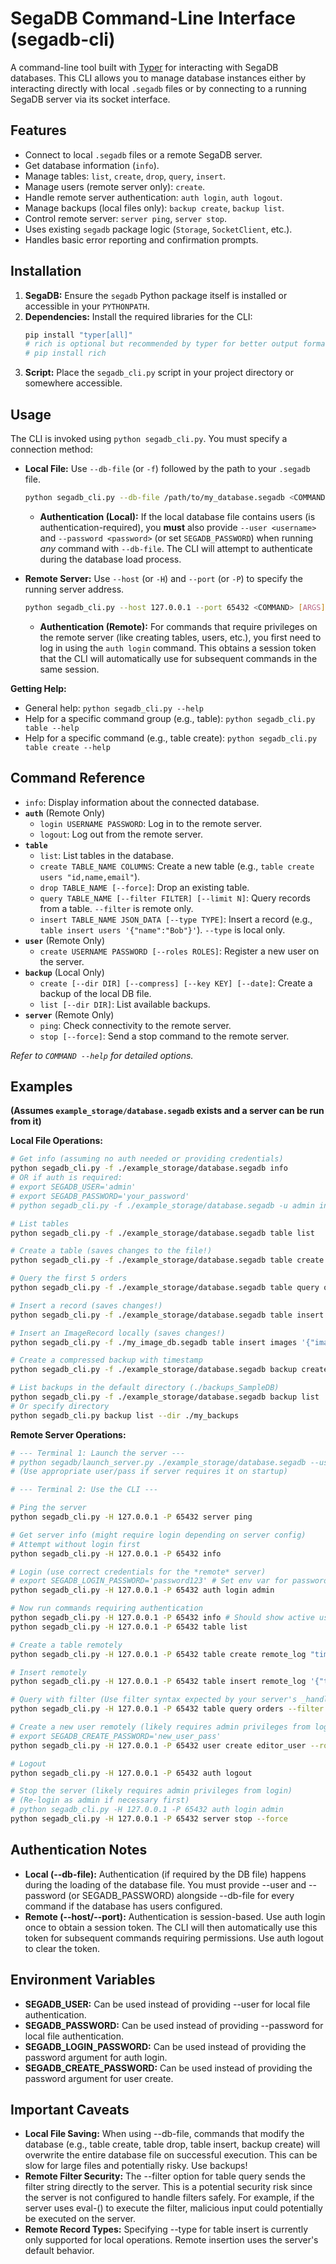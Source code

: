 # SegaDB Command-Line Interface (segadb-cli)

A command-line tool built with [Typer](https://typer.tiangolo.com/) for interacting with SegaDB databases. This CLI allows you to manage database instances either by interacting directly with local `.segadb` files or by connecting to a running SegaDB server via its socket interface.

## Features

*   Connect to local `.segadb` files or a remote SegaDB server.
*   Get database information (`info`).
*   Manage tables: `list`, `create`, `drop`, `query`, `insert`.
*   Manage users (remote server only): `create`.
*   Handle remote server authentication: `auth login`, `auth logout`.
*   Manage backups (local files only): `backup create`, `backup list`.
*   Control remote server: `server ping`, `server stop`.
*   Uses existing `segadb` package logic (`Storage`, `SocketClient`, etc.).
*   Handles basic error reporting and confirmation prompts.

## Installation

1.  **SegaDB:** Ensure the `segadb` Python package itself is installed or accessible in your `PYTHONPATH`.
2.  **Dependencies:** Install the required libraries for the CLI:
    ```bash
    pip install "typer[all]"
    # rich is optional but recommended by typer for better output formatting
    # pip install rich
    ```
3.  **Script:** Place the `segadb_cli.py` script in your project directory or somewhere accessible.

## Usage

The CLI is invoked using `python segadb_cli.py`. You must specify a connection method:

*   **Local File:** Use `--db-file` (or `-f`) followed by the path to your `.segadb` file.
    ```bash
    python segadb_cli.py --db-file /path/to/my_database.segadb <COMMAND> [ARGS]...
    ```
    *   **Authentication (Local):** If the local database file contains users (is authentication-required), you **must** also provide `--user <username>` and `--password <password>` (or set `SEGADB_PASSWORD`) when running *any* command with `--db-file`. The CLI will attempt to authenticate during the database load process.

*   **Remote Server:** Use `--host` (or `-H`) and `--port` (or `-P`) to specify the running server address.
    ```bash
    python segadb_cli.py --host 127.0.0.1 --port 65432 <COMMAND> [ARGS]...
    ```
    *   **Authentication (Remote):** For commands that require privileges on the remote server (like creating tables, users, etc.), you first need to log in using the `auth login` command. This obtains a session token that the CLI will automatically use for subsequent commands in the same session.

**Getting Help:**

*   General help: `python segadb_cli.py --help`
*   Help for a specific command group (e.g., table): `python segadb_cli.py table --help`
*   Help for a specific command (e.g., table create): `python segadb_cli.py table create --help`

## Command Reference

*   `info`: Display information about the connected database.
*   **`auth`** (Remote Only)
    *   `login USERNAME PASSWORD`: Log in to the remote server.
    *   `logout`: Log out from the remote server.
*   **`table`**
    *   `list`: List tables in the database.
    *   `create TABLE_NAME COLUMNS`: Create a new table (e.g., `table create users "id,name,email"`).
    *   `drop TABLE_NAME [--force]`: Drop an existing table.
    *   `query TABLE_NAME [--filter FILTER] [--limit N]`: Query records from a table. `--filter` is remote only.
    *   `insert TABLE_NAME JSON_DATA [--type TYPE]`: Insert a record (e.g., `table insert users '{"name":"Bob"}'`). `--type` is local only.
*   **`user`** (Remote Only)
    *   `create USERNAME PASSWORD [--roles ROLES]`: Register a new user on the server.
*   **`backup`** (Local Only)
    *   `create [--dir DIR] [--compress] [--key KEY] [--date]`: Create a backup of the local DB file.
    *   `list [--dir DIR]`: List available backups.
*   **`server`** (Remote Only)
    *   `ping`: Check connectivity to the remote server.
    *   `stop [--force]`: Send a stop command to the remote server.

*Refer to `COMMAND --help` for detailed options.*

## Examples

**(Assumes `example_storage/database.segadb` exists and a server can be run from it)**

**Local File Operations:**

```bash
# Get info (assuming no auth needed or providing credentials)
python segadb_cli.py -f ./example_storage/database.segadb info
# OR if auth is required:
# export SEGADB_USER='admin'
# export SEGADB_PASSWORD='your_password'
# python segadb_cli.py -f ./example_storage/database.segadb -u admin info

# List tables
python segadb_cli.py -f ./example_storage/database.segadb table list

# Create a table (saves changes to the file!)
python segadb_cli.py -f ./example_storage/database.segadb table create products "product_id,name,price"

# Query the first 5 orders
python segadb_cli.py -f ./example_storage/database.segadb table query orders --limit 5

# Insert a record (saves changes!)
python segadb_cli.py -f ./example_storage/database.segadb table insert products '{"product_id": 101, "name": "Gadget", "price": 99.99}'

# Insert an ImageRecord locally (saves changes!)
python segadb_cli.py -f ./my_image_db.segadb table insert images '{"image_data":"/path/to/image.jpg"}' --type ImageRecord

# Create a compressed backup with timestamp
python segadb_cli.py -f ./example_storage/database.segadb backup create --compress --date

# List backups in the default directory (./backups_SampleDB)
python segadb_cli.py -f ./example_storage/database.segadb backup list
# Or specify directory
python segadb_cli.py backup list --dir ./my_backups

```

**Remote Server Operations:**

```bash
# --- Terminal 1: Launch the server ---
# python segadb/launch_server.py ./example_storage/database.segadb --user admin --password password123
# (Use appropriate user/pass if server requires it on startup)

# --- Terminal 2: Use the CLI ---

# Ping the server
python segadb_cli.py -H 127.0.0.1 -P 65432 server ping

# Get server info (might require login depending on server config)
# Attempt without login first
python segadb_cli.py -H 127.0.0.1 -P 65432 info

# Login (use correct credentials for the *remote* server)
# export SEGADB_LOGIN_PASSWORD='password123' # Set env var for password
python segadb_cli.py -H 127.0.0.1 -P 65432 auth login admin

# Now run commands requiring authentication
python segadb_cli.py -H 127.0.0.1 -P 65432 info # Should show active user now
python segadb_cli.py -H 127.0.0.1 -P 65432 table list

# Create a table remotely
python segadb_cli.py -H 127.0.0.1 -P 65432 table create remote_log "timestamp,message"

# Insert remotely
python segadb_cli.py -H 127.0.0.1 -P 65432 table insert remote_log '{"timestamp": "2023-10-27T10:00:00Z", "message": "System started"}'

# Query with filter (Use filter syntax expected by your server's _handle_command)
python segadb_cli.py -H 127.0.0.1 -P 65432 table query orders --filter "lambda r: r.data['user_id'] == 5" -l 10

# Create a new user remotely (likely requires admin privileges from login)
# export SEGADB_CREATE_PASSWORD='new_user_pass'
python segadb_cli.py -H 127.0.0.1 -P 65432 user create editor_user --roles "editor"

# Logout
python segadb_cli.py -H 127.0.0.1 -P 65432 auth logout

# Stop the server (likely requires admin privileges from login)
# (Re-login as admin if necessary first)
# python segadb_cli.py -H 127.0.0.1 -P 65432 auth login admin
python segadb_cli.py -H 127.0.0.1 -P 65432 server stop --force
```

## Authentication Notes
- **Local (--db-file):** Authentication (if required by the DB file) happens during the loading of the database file. You must provide --user and --password (or SEGADB_PASSWORD) alongside --db-file for every command if the database has users configured.
- **Remote (--host/--port):** Authentication is session-based. Use auth login once to obtain a session token. The CLI will then automatically use this token for subsequent commands requiring permissions. Use auth logout to clear the token.

## Environment Variables
- **SEGADB_USER:** Can be used instead of providing --user for local file authentication.
- **SEGADB_PASSWORD:** Can be used instead of providing --password for local file authentication.
- **SEGADB_LOGIN_PASSWORD:** Can be used instead of providing the password argument for auth login.
- **SEGADB_CREATE_PASSWORD:** Can be used instead of providing the password argument for user create.

## Important Caveats
- **Local File Saving:** When using --db-file, commands that modify the database (e.g., table create, table drop, table insert, backup create) will overwrite the entire database file on successful execution. This can be slow for large files and potentially risky. Use backups!
- **Remote Filter Security:** The --filter option for table query sends the filter string directly to the server. This is a potential security risk since the server is not configured to handle filters safely. For example, if the server uses eval-() to execute the filter, malicious input could potentially be executed on the server.
- **Remote Record Types:** Specifying --type for table insert is currently only supported for local operations. Remote insertion uses the server's default behavior.
